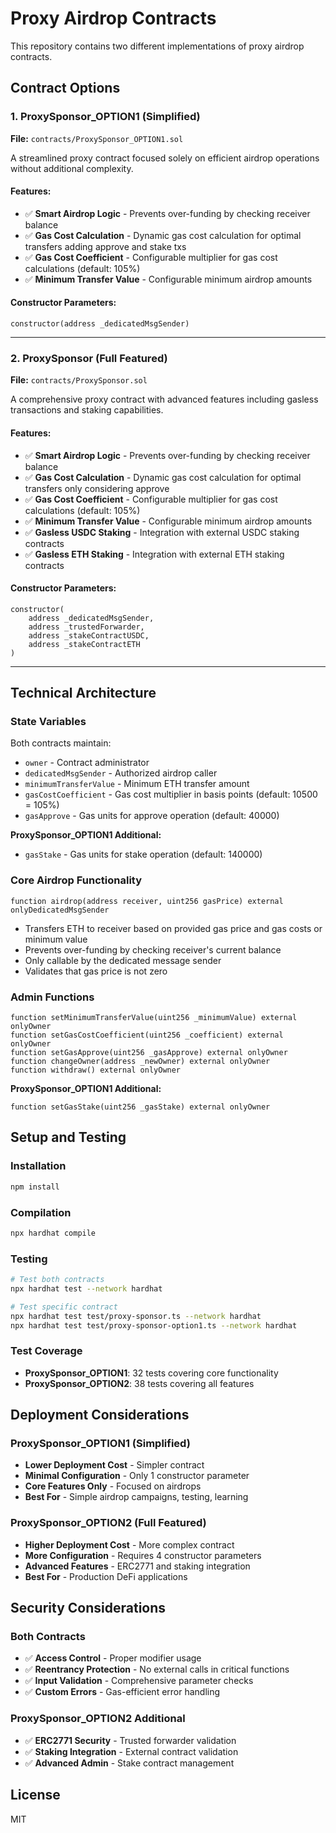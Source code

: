 # Proxy Airdrop Contracts

This repository contains two different implementations of proxy airdrop contracts.

## Contract Options

### 1. ProxySponsor_OPTION1 (Simplified)
**File:** `contracts/ProxySponsor_OPTION1.sol`

A streamlined proxy contract focused solely on efficient airdrop operations without additional complexity.

#### Features:
- ✅ **Smart Airdrop Logic** - Prevents over-funding by checking receiver balance
- ✅ **Gas Cost Calculation** - Dynamic gas cost calculation for optimal transfers adding approve and stake txs
- ✅ **Gas Cost Coefficient** - Configurable multiplier for gas cost calculations (default: 105%)
- ✅ **Minimum Transfer Value** - Configurable minimum airdrop amounts


#### Constructor Parameters:
```solidity
constructor(address _dedicatedMsgSender)
```

---

### 2. ProxySponsor (Full Featured)
**File:** `contracts/ProxySponsor.sol`

A comprehensive proxy contract with advanced features including gasless transactions and staking capabilities.

#### Features:
- ✅ **Smart Airdrop Logic** - Prevents over-funding by checking receiver balance
- ✅ **Gas Cost Calculation** - Dynamic gas cost calculation for optimal transfers only considering approve
- ✅ **Gas Cost Coefficient** - Configurable multiplier for gas cost calculations (default: 105%)
- ✅ **Minimum Transfer Value** - Configurable minimum airdrop amounts
- ✅ **Gasless USDC Staking** - Integration with external USDC staking contracts
- ✅ **Gasless ETH Staking** - Integration with external ETH staking contracts


#### Constructor Parameters:
```solidity
constructor(
    address _dedicatedMsgSender,
    address _trustedForwarder,
    address _stakeContractUSDC,
    address _stakeContractETH
)
```

---


## Technical Architecture

### State Variables
Both contracts maintain:
- `owner` - Contract administrator
- `dedicatedMsgSender` - Authorized airdrop caller
- `minimumTransferValue` - Minimum ETH transfer amount
- `gasCostCoefficient` - Gas cost multiplier in basis points (default: 10500 = 105%)
- `gasApprove` - Gas units for approve operation (default: 40000)

**ProxySponsor_OPTION1 Additional:**
- `gasStake` - Gas units for stake operation (default: 140000)

### Core Airdrop Functionality
```solidity
function airdrop(address receiver, uint256 gasPrice) external onlyDedicatedMsgSender
```
- Transfers ETH to receiver based on provided gas price and gas costs or minimum value
- Prevents over-funding by checking receiver's current balance
- Only callable by the dedicated message sender
- Validates that gas price is not zero

### Admin Functions
```solidity
function setMinimumTransferValue(uint256 _minimumValue) external onlyOwner
function setGasCostCoefficient(uint256 _coefficient) external onlyOwner
function setGasApprove(uint256 _gasApprove) external onlyOwner
function changeOwner(address _newOwner) external onlyOwner
function withdraw() external onlyOwner
```

**ProxySponsor_OPTION1 Additional:**
```solidity
function setGasStake(uint256 _gasStake) external onlyOwner
```

## Setup and Testing

### Installation
```bash
npm install
```

### Compilation
```bash
npx hardhat compile
```

### Testing
```bash
# Test both contracts
npx hardhat test --network hardhat

# Test specific contract
npx hardhat test test/proxy-sponsor.ts --network hardhat
npx hardhat test test/proxy-sponsor-option1.ts --network hardhat
```

### Test Coverage
- **ProxySponsor_OPTION1**: 32 tests covering core functionality
- **ProxySponsor_OPTION2**: 38 tests covering all features

## Deployment Considerations

### ProxySponsor_OPTION1 (Simplified)
- **Lower Deployment Cost** - Simpler contract
- **Minimal Configuration** - Only 1 constructor parameter
- **Core Features Only** - Focused on airdrops
- **Best For** - Simple airdrop campaigns, testing, learning

### ProxySponsor_OPTION2 (Full Featured)
- **Higher Deployment Cost** - More complex contract
- **More Configuration** - Requires 4 constructor parameters
- **Advanced Features** - ERC2771 and staking integration
- **Best For** - Production DeFi applications

## Security Considerations

### Both Contracts
- ✅ **Access Control** - Proper modifier usage
- ✅ **Reentrancy Protection** - No external calls in critical functions
- ✅ **Input Validation** - Comprehensive parameter checks
- ✅ **Custom Errors** - Gas-efficient error handling

### ProxySponsor_OPTION2 Additional
- ✅ **ERC2771 Security** - Trusted forwarder validation
- ✅ **Staking Integration** - External contract validation
- ✅ **Advanced Admin** - Stake contract management

## License

MIT 